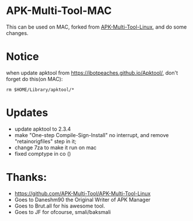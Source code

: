 # APK-Multi-Tool-MAC
This can be used on MAC, forked from [APK-Multi-Tool-Linux](https://github.com/APK-Multi-Tool/APK-Multi-Tool-Linux), and do some changes.


# Notice
when update apktool from https://ibotpeaches.github.io/Apktool/, don't forget do this(on MAC):
```
rm $HOME/Library/apktool/*
```

# Updates
* update apktool to 2.3.4
* make "One-step Compile-Sign-Install" no interrupt, and remove "retainorigfiles" step in it;
* change 7za to make it run on mac
* fixed comptype in co ()

# Thanks:
* https://github.com/APK-Multi-Tool/APK-Multi-Tool-Linux
* Goes to Daneshm90 the Original Writer of APK Manager
* Goes to Brut.all for his awesome tool.
* Goes to JF for ofcourse, smali/baksmali
